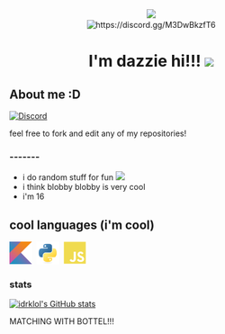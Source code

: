 <div id="header" align="center">
  <img src="https://i.imgur.com/GBT5GFo.gif" width="100"/>
<div id="views">
     <img src="https://komarev.com/ghpvc/?username=dazziedez&style=flat&color=f48faa" alt="https://discord.gg/M3DwBkzfT6"/>
  </div>
<h1>
  I'm dazzie hi!!!
  <img src="https://c.tenor.com/K-BBg8fYIdQAAAAi/kirana-margay.gif" width="30"/>
</h1>
</div>


## About me :D

[![Discord](https://img.shields.io/discord/874440438604496976.svg?label=&logo=discord&logoColor=ffffff&color=7389D8&labelColor=6A7EC2)](https://discord.gg/M3DwBkzfT6)

feel free to fork and edit any of my repositories!
### -------
- i do random stuff for fun <img src="https://c.tenor.com/b46GRzAmGeYAAAAi/chika-dance.gif" width="20"/>
- i think blobby blobby is very cool
- i'm 16

## cool languages (i'm cool)
<div>
  <img src="https://github.com/devicons/devicon/blob/master/icons/kotlin/kotlin-original.svg" title="Kotlin" alt="Kotlin" width="40" height="40"/>&nbsp;
  <img src="https://github.com/devicons/devicon/blob/master/icons/python/python-original.svg" title="Python (my fav)" alt="Python" width="40" height="40"/>&nbsp;
  <img src="https://github.com/devicons/devicon/blob/master/icons/javascript/javascript-plain.svg" title="SavaScript" alt="JavaScript" width="40" height="40"/>&nbsp;
</div>

### stats

[![idrklol's GitHub stats](https://github-readme-stats.vercel.app/api?username=dazziedez&show_icons=true)](https://github.com/anuraghazra/github-readme-stats)

MATCHING WITH BOTTEL!!!

